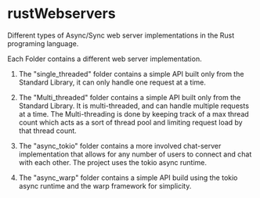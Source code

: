 # rustWebservers
Different types of Async/Sync web server implementations in the Rust programing language.

Each Folder contains a different web server implementation.

1. The "single_threaded" folder contains a simple API built only from the Standard Library, it can only handle one request at a time.
   
2. The "Multi_threaded" folder contains a simple API built only from the Standard Library. It is multi-threaded, and can handle multiple requests at a time.
   The Multi-threading is done by keeping track of a max thread count which acts as a sort of thread pool and limiting request load by that thread count.
   
3. The "async_tokio" folder contains a more involved chat-server implementation that allows for any number of users to connect and chat with each other. The project uses
   the tokio async runtime.
   
4. The "async_warp" folder contains a simple API build using the tokio async runtime and the warp framework for simplicity. 
